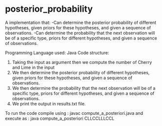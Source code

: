 # posterior_probability
A implementation that:
-Can determine the posterior probability of different hypotheses, given priors for these hypotheses, and given a sequence of observations.
-Can determine the probability that the next observation will be of a specific type, priors for different hypotheses, and given a sequence of observations.

Programming Language used: Java
Code structure: 
1. Taking the input as argument then we compute the number of Cherry and Lime in the input 
2. We then  determine the posterior probability of different hypotheses, given priors for these hypotheses, 
and given a sequence of observations. 
3. We then determine the probability that the next observation will be of a specific type, priors for different
 hypotheses, and given a sequence of observations. 
4. We print the output in results.txt file.

To run the code compile using : javac compute_a_posteriori.java
and execute as : java compute_a_posteriori CLLCCLLLCCL
